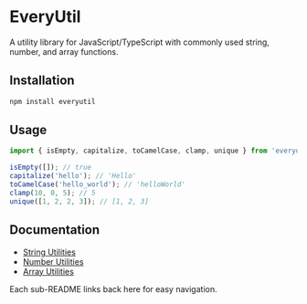 # EveryUtil

A utility library for JavaScript/TypeScript with commonly used string, number, and array functions.

## Installation

```sh
npm install everyutil
```

## Usage

```typescript
import { isEmpty, capitalize, toCamelCase, clamp, unique } from 'everyutil';

isEmpty([]); // true
capitalize('hello'); // 'Hello'
toCamelCase('hello_world'); // 'helloWorld'
clamp(10, 0, 5); // 5
unique([1, 2, 2, 3]); // [1, 2, 3]
```

## Documentation

- [String Utilities](https://github.com/dailker/everyutil/blob/main/docs/STRING_UTILS.md)
- [Number Utilities](https://github.com/dailker/everyutil/blob/main/docs/NUMBER_UTILS.md)
- [Array Utilities](https://github.com/dailker/everyutil/blob/main/docs/ARRAY_UTILS.md)

Each sub-README links back here for easy navigation.